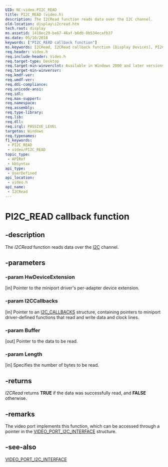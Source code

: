 ```yaml
---
UID: NC:video.PI2C_READ
title: PI2C_READ (video.h)
description: The I2CRead function reads data over the I2C channel.
old-location: display\i2cread.htm
tech.root: display
ms.assetid: 1418ec29-be67-46af-b6db-0b534ecafb37
ms.date: 05/10/2018
keywords: ["PI2C_READ callback function"]
ms.keywords: I2CRead, I2CRead callback function [Display Devices], PI2C_READ, PI2C_READ callback, VideoPort_Functions_cb73b3b1-1646-43ef-ac61-5a14c9a53b9b.xml, display.i2cread, video/I2CRead
req.header: video.h
req.include-header: Video.h
req.target-type: Desktop
req.target-min-winverclnt: Available in Windows 2000 and later versions of the Windows operating systems.
req.target-min-winversvr: 
req.kmdf-ver: 
req.umdf-ver: 
req.ddi-compliance: 
req.unicode-ansi: 
req.idl: 
req.max-support: 
req.namespace: 
req.assembly: 
req.type-library: 
req.lib: 
req.dll: 
req.irql: PASSIVE_LEVEL
targetos: Windows
req.typenames: 
f1_keywords:
 - PI2C_READ
 - video/PI2C_READ
topic_type:
 - APIRef
 - kbSyntax
api_type:
 - UserDefined
api_location:
 - video.h
api_name:
 - I2CRead
---
```


# PI2C_READ callback function


## -description

The <i>I2CRead</i> function reads data over the <a href="/windows-hardware/drivers/">I2C</a> channel.

## -parameters

### -param HwDeviceExtension 

[in]
Pointer to the miniport driver's per-adapter device extension.

### -param I2CCallbacks 

[in]
Pointer to an <a href="/windows-hardware/drivers/ddi/video/ns-video-_i2c_callbacks">I2C_CALLBACKS</a> structure, containing pointers to miniport driver-defined functions that read and write data and clock lines.

### -param Buffer 

[out]
Pointer to the data to be read.

### -param Length 

[in]
Specifies the number of bytes to be read.

## -returns

<i>I2CRead</i> returns <b>TRUE</b> if the data was successfully read, and <b>FALSE</b> otherwise.

## -remarks

The video port implements this function, which can be accessed through a pointer in the <a href="/windows-hardware/drivers/ddi/video/ns-video-_video_port_i2c_interface">VIDEO_PORT_I2C_INTERFACE</a> structure.

## -see-also

<a href="/windows-hardware/drivers/ddi/video/ns-video-_video_port_i2c_interface">VIDEO_PORT_I2C_INTERFACE</a>